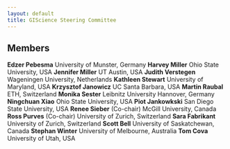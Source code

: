 ```yaml
---
layout: default
title: GIScience Steering Committee
---
```


## Members
**Edzer Pebesma**	University of Munster, Germany
**Harvey Miller**	Ohio State University, USA
**Jennifer Miller**	UT Austin, USA
**Judith Verstegen**	Wageningen University, Netherlands
**Kathleen Stewart**	University of Maryland, USA
**Krzysztof Janowicz** 	UC Santa Barbara, USA
**Martin Raubal**	ETH, Switzerland
**Monika Sester**	Leibnitz University Hannover, Germany
**Ningchuan Xiao**	Ohio State University, USA
**Piot Jankowkski**	San Diego State University, USA
**Renee Sieber** (Co-chair)	McGill University, Canada
**Ross Purves** (Co-chair)	University of Zurich, Switzerland
**Sara Fabrikant**	University of Zurich, Switzerland
**Scott Bell**	University of Saskatchewan, Canada
**Stephan Winter**	University of Melbourne, Australia
**Tom Cova**	University of Utah, USA
